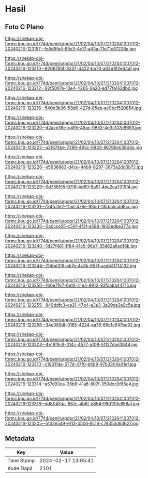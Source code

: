 # Hasil

## Foto C Plano

https://sirekap-obj-formc.kpu.go.id/774d/pemilu/pdpr/21/02/04/10/07/2102041007012-20240216-123157--fc8d9fe4-85e3-4c17-a43a-71e71c87208a.jpg

https://sirekap-obj-formc.kpu.go.id/774d/pemilu/pdpr/21/02/04/10/07/2102041007012-20240216-123210--8209793f-3337-4422-bb73-a02d9f2e64af.jpg

https://sirekap-obj-formc.kpu.go.id/774d/pemilu/pdpr/21/02/04/10/07/2102041007012-20240216-123212--92f5007a-13e4-4266-9a20-ad77fa162dbd.jpg

https://sirekap-obj-formc.kpu.go.id/774d/pemilu/pdpr/21/02/04/10/07/2102041007012-20240216-123216--540d3b36-58d6-427d-85ab-ac0bcf520854.jpg

https://sirekap-obj-formc.kpu.go.id/774d/pemilu/pdpr/21/02/04/10/07/2102041007012-20240216-123220--d2ace36e-c495-48ac-9853-4e3c107d8693.jpg

https://sirekap-obj-formc.kpu.go.id/774d/pemilu/pdpr/21/02/04/10/07/2102041007012-20240216-123222--a3f874be-7299-495c-9943-86769e056d4e.jpg

https://sirekap-obj-formc.kpu.go.id/774d/pemilu/pdpr/21/02/04/10/07/2102041007012-20240216-123226--e5636683-d4ce-44b9-8297-3673a2dd6b72.jpg

https://sirekap-obj-formc.kpu.go.id/774d/pemilu/pdpr/21/02/04/10/07/2102041007012-20240216-123229--0d738155-97f8-4d80-8a9f-4ba2ea7319f4.jpg

https://sirekap-obj-formc.kpu.go.id/774d/pemilu/pdpr/21/02/04/10/07/2102041007012-20240216-123231--734fc0e2-115d-476e-93bd-135b55cdd8cc.jpg

https://sirekap-obj-formc.kpu.go.id/774d/pemilu/pdpr/21/02/04/10/07/2102041007012-20240216-123236--0a0cce55-c50f-4f3f-a588-1933edbe377a.jpg

https://sirekap-obj-formc.kpu.go.id/774d/pemilu/pdpr/21/02/04/10/07/2102041007012-20240216-123240--1d27f481-1f84-41c9-96b7-35d82a6ed18b.jpg

https://sirekap-obj-formc.kpu.go.id/774d/pemilu/pdpr/21/02/04/10/07/2102041007012-20240216-123244--7fdbd316-ab7e-4c3b-857f-aceb3f714132.jpg

https://sirekap-obj-formc.kpu.go.id/774d/pemilu/pdpr/21/02/04/10/07/2102041007012-20240216-123250--160e7f67-6a10-41e4-8912-93fcaba44715.jpg

https://sirekap-obj-formc.kpu.go.id/774d/pemilu/pdpr/21/02/04/10/07/2102041007012-20240216-123255--949ddfc3-ce21-47b4-a3e3-3a29de3a9c5a.jpg

https://sirekap-obj-formc.kpu.go.id/774d/pemilu/pdpr/21/02/04/10/07/2102041007012-20240216-123258--34e060df-0185-4224-aa78-66c1c947be92.jpg

https://sirekap-obj-formc.kpu.go.id/774d/pemilu/pdpr/21/02/04/10/07/2102041007012-20240216-123303--4e16f9c9-014c-4577-a108-51127dbd3844.jpg

https://sirekap-obj-formc.kpu.go.id/774d/pemilu/pdpr/21/02/04/10/07/2102041007012-20240216-123310--c19311de-577d-47f0-b6b9-97b3304a01ef.jpg

https://sirekap-obj-formc.kpu.go.id/774d/pemilu/pdpr/21/02/04/10/07/2102041007012-20240216-123314--a57d30ea-36b6-41a6-807f-350dcc0f85e4.jpg

https://sirekap-obj-formc.kpu.go.id/774d/pemilu/pdpr/21/02/04/10/07/2102041007012-20240216-123318--dd8043da-887c-4b6f-b854-99d130e656af.jpg

https://sirekap-obj-formc.kpu.go.id/774d/pemilu/pdpr/21/02/04/10/07/2102041007012-20240216-123205--5fd2e549-e113-4506-9c16-c78353d63627.jpg


## Metadata

| Key        | Value               |
| ---------- | ------------------- |
| Time Stamp | 2024-02-17 13:05:41 |
| Kode Dapil | 2101                |



